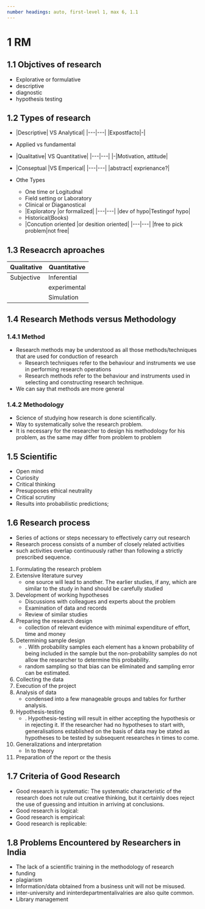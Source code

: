 ```yaml
---
number headings: auto, first-level 1, max 6, 1.1
---
```

# 1 RM
## 1.1 Objctives of research
- Explorative or formulative
- descriptive 
- diagnostic
- hypothesis testing
## 1.2 Types of research
- |Descriptive| VS Analytical|
|---|---|
|Expostfacto|-|
 
- Applied vs fundamental
- |Qualitative| VS Quantitative|
|---|---|
|-|Motivation, attitude|
- |Conseptual |VS Emperical|
|---|---|
|abstract| exprienance?|
- Othe Types
	- One time or Logitudnal
	- Field setting or Laboratory
	- Clinical or Diaganostical
	- |Exploratory |or formalized|
	|---|---|
	|dev of hypo|Testingof hypo|
	- Historical(Books)
	- |Concution oriented |or desition oriented|
	|---|---|
	|free to pick problem|not free|

## 1.3 Reseacrch aproaches
| Qualitative | Quantitative |
| ----------- | ------------ |
| Subjective  | Inferential  |
|             | experimental |
|             | Simulation   |
## 1.4 Research Methods versus Methodology
### 1.4.1 Method
- Research methods may be understood as all those methods/techniques that are used for conduction of research
	- Research techniques refer to the behaviour and instruments we use in performing research operations
	- Research methods refer to the behaviour and instruments used in selecting and constructing research technique.
- We can say that methods are more general
### 1.4.2 Methodology
- Science of studying how research is done scientifically.
- Way to systematically solve the research problem.
- It is necessary for the researcher to design his methodology for his problem, as the same may differ from problem to problem
## 1.5 Scientific
- Open mind
- Curiosity
- Critical thinking
- Presupposes ethical neutrality
- Critical scrutiny
- Results into probabilistic predictions;
## 1.6 Research process
- Series of actions or steps necessary to effectively carry out research
- Research process consists of a number of closely related activities
- such activities overlap continuously rather than following a strictly prescribed sequence.
1. Formulating the research problem
2. Extensive literature survey
	- one source will lead to another. The earlier studies, if any, which are similar to the study in hand should be carefully studied
3. Development of working hypotheses
	- Discussions with colleagues and experts about the problem
	- Examination of data and records
	- Review of similar studies
4. Preparing the research design
	- collection of relevant evidence with minimal expenditure of effort, time and money
5. Determining sample design
	- . With probability samples each element has a known probability of being included in the sample but the non-probability samples do not allow the researcher to determine this probability.
	- random sampling so that bias can be eliminated and sampling error can be estimated.
6. Collecting the data
7. Execution of the project
8. Analysis of data
	- condensed into a few manageable groups and tables for further analysis.
9. Hypothesis-testing
	- . Hypothesis-testing will result in either accepting the hypothesis or in rejecting it. If the researcher had no hypotheses to start with, generalisations established on the basis of data may be stated as hypotheses to be tested by subsequent researches in times to come.
10. Generalizations and interpretation
	- In to theory
11. Preparation of the report or the thesis

## 1.7 Criteria of Good Research
- Good research is systematic: The systematic characteristic of the research does not rule out creative thinking, but it certainly does reject the use of guessing and intuition in arriving at conclusions.
- Good research is logical:
- Good research is empirical:
- Good research is replicable:
## 1.8 Problems Encountered by Researchers in India
- The lack of a scientific training in the methodology of research
- funding
- plagiarism
- Information/data obtained from a business unit will not be misused.
- inter-university and ininterdepartmentalivalries are also quite common.
- Library management


